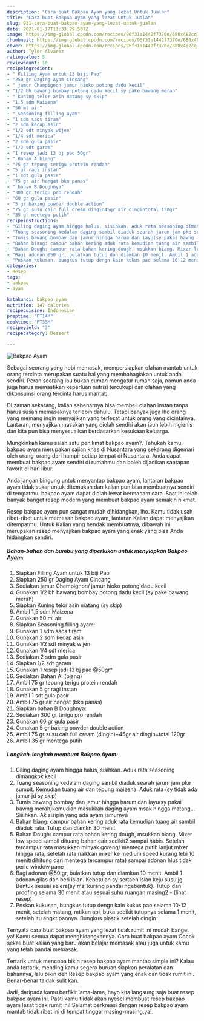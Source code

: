 ```yaml
---
description: "Cara buat Bakpao Ayam yang lezat Untuk Jualan"
title: "Cara buat Bakpao Ayam yang lezat Untuk Jualan"
slug: 931-cara-buat-bakpao-ayam-yang-lezat-untuk-jualan
date: 2021-01-17T11:33:29.507Z
image: https://img-global.cpcdn.com/recipes/96f31a1442f7370e/680x482cq70/bakpao-ayam-foto-resep-utama.jpg
thumbnail: https://img-global.cpcdn.com/recipes/96f31a1442f7370e/680x482cq70/bakpao-ayam-foto-resep-utama.jpg
cover: https://img-global.cpcdn.com/recipes/96f31a1442f7370e/680x482cq70/bakpao-ayam-foto-resep-utama.jpg
author: Tyler Alvarez
ratingvalue: 5
reviewcount: 10
recipeingredient:
- " Filling Ayam untuk 13 biji Pao"
- "250 gr Daging Ayam Cincang"
- " jamur Champignon jamur hioko potong dadu kecil"
- "1/2 bh bawang bombay potong dadu kecil sy pake bawang merah"
- " Kuning telor asin matang sy skip"
- "1,5 sdm Maizena"
- "50 ml air"
- " Seasoning filling ayam"
- "1 sdm saos tiram"
- "2 sdm kecap asin"
- "1/2 sdt minyak wijen"
- "1/4 sdt merica"
- "2 sdm gula pasir"
- "1/2 sdt garam"
- "1 resep jadi 13 bj pao 50gr"
- " Bahan A biang"
- "75 gr tepung terigu protein rendah"
- "5 gr ragi instan"
- "1 sdt gula pasir"
- "75 gr air hangat bkn panas"
- " bahan B Doughnya"
- "300 gr terigu pro rendah"
- "60 gr gula pasir"
- "5 gr baking powder double action"
- "75 gr susu cair full cream dingin45gr air dingintotal 120gr"
- "35 gr mentega putih"
recipeinstructions:
- "Giling daging ayam hingga halus, sisihkan. Aduk rata seasoning dimangkok kecil"
- "Tuang seasoning kedalam daging sambil diaduk searah jarum jam pke sumpit. Kemudian tuang air dan tepung maizena. Aduk rata (sy tidak ada jamur jd sy skip)"
- "Tumis bawang bombay dan jamur hingga harum dan layu(sy pakai bawng merah)kemudian masukkan daging ayam msak hingga matang... Sisihkan. Ak sisipin yang ada ayam jamurnya"
- "Bahan biang: campur bahan kering aduk rata kemudian tuang air sambil diaduk rata. Tutup dan diamkn 30 menit"
- "Bahan Dough: campur rata bahan kering dough, msukkan biang. Mixer low speed sambil dituang bahan cair sedikit2 sampai habis. Setelah tercampur rata masukkan minyak goreng/ mentega putih lanjut mixer hingga rata, setelah rata naikkan mixer ke medium speed kurang lebi 10 menit(dihitung dari mentega tercampur rata) sampai adonan hlus tidak perlu window pane"
- "Bagi adonan @50 gr, bulatkan tutup dan diamkan 10 menit. Ambil 1 adonan gilas dan beri isian. Kebetulan sy sertaen isian keju susu jg. Bentuk sesuai selera(sy msi kurang pandai ngebentuk). Tutup dan proofing selama 30 menit atau sesuai suhu ruangan masing2           (lihat resep)"
- "Pnskan kukusan, bungkus tutup dengn kain kukus pao selama 10-12 menit, setelah matang, mtikan api, buka sedikit tutupnya selama 1 menit, setelah itu angkt paonya. Bungkus plastik setelah dingin"
categories:
- Resep
tags:
- bakpao
- ayam

katakunci: bakpao ayam 
nutrition: 147 calories
recipecuisine: Indonesian
preptime: "PT14M"
cooktime: "PT33M"
recipeyield: "3"
recipecategory: Dessert

---
```



![Bakpao Ayam](https://img-global.cpcdn.com/recipes/96f31a1442f7370e/680x482cq70/bakpao-ayam-foto-resep-utama.jpg)

Sebagai seorang yang hobi memasak, mempersiapkan olahan mantab untuk orang tercinta merupakan suatu hal yang membahagiakan untuk anda sendiri. Peran seorang ibu bukan cuman mengatur rumah saja, namun anda juga harus memastikan keperluan nutrisi tercukupi dan olahan yang dikonsumsi orang tercinta harus mantab.

Di zaman  sekarang, kalian sebenarnya bisa membeli olahan instan tanpa harus susah memasaknya terlebih dahulu. Tetapi banyak juga lho orang yang memang ingin menyajikan yang terlezat untuk orang yang dicintainya. Lantaran, menyajikan masakan yang diolah sendiri akan jauh lebih higienis dan kita pun bisa menyesuaikan berdasarkan kesukaan keluarga. 



Mungkinkah kamu salah satu penikmat bakpao ayam?. Tahukah kamu, bakpao ayam merupakan sajian khas di Nusantara yang sekarang digemari oleh orang-orang dari hampir setiap tempat di Nusantara. Anda dapat membuat bakpao ayam sendiri di rumahmu dan boleh dijadikan santapan favorit di hari libur.

Anda jangan bingung untuk menyantap bakpao ayam, lantaran bakpao ayam tidak sukar untuk ditemukan dan kalian pun bisa membuatnya sendiri di tempatmu. bakpao ayam dapat diolah lewat bermacam cara. Saat ini telah banyak banget resep modern yang membuat bakpao ayam semakin nikmat.

Resep bakpao ayam pun sangat mudah dihidangkan, lho. Kamu tidak usah ribet-ribet untuk memesan bakpao ayam, lantaran Kalian dapat menyajikan ditempatmu. Untuk Kalian yang hendak membuatnya, dibawah ini merupakan resep menyajikan bakpao ayam yang enak yang bisa Anda hidangkan sendiri.

<!--inarticleads1-->

##### Bahan-bahan dan bumbu yang diperlukan untuk menyiapkan Bakpao Ayam:

1. Siapkan  Filling Ayam untuk 13 biji Pao
1. Siapkan 250 gr Daging Ayam Cincang
1. Sediakan  jamur Champignon/ jamur hioko potong dadu kecil
1. Gunakan 1/2 bh bawang bombay potong dadu kecil (sy pake bawang merah)
1. Siapkan  Kuning telor asin matang (sy skip)
1. Ambil 1,5 sdm Maizena
1. Gunakan 50 ml air
1. Siapkan  Seasoning filling ayam:
1. Gunakan 1 sdm saos tiram
1. Gunakan 2 sdm kecap asin
1. Gunakan 1/2 sdt minyak wijen
1. Gunakan 1/4 sdt merica
1. Sediakan 2 sdm gula pasir
1. Siapkan 1/2 sdt garam
1. Gunakan 1 resep jadi 13 bj pao @50gr*
1. Sediakan  Bahan A: (biang)
1. Ambil 75 gr tepung terigu protein rendah
1. Gunakan 5 gr ragi instan
1. Ambil 1 sdt gula pasir
1. Ambil 75 gr air hangat (bkn panas)
1. Siapkan  bahan B Doughnya:
1. Sediakan 300 gr terigu pro rendah
1. Gunakan 60 gr gula pasir
1. Gunakan 5 gr baking powder double action
1. Ambil 75 gr susu cair full cream (dingin)+45gr air dingin=total 120gr
1. Ambil 35 gr mentega putih




<!--inarticleads2-->

##### Langkah-langkah membuat Bakpao Ayam:

1. Giling daging ayam hingga halus, sisihkan. Aduk rata seasoning dimangkok kecil
1. Tuang seasoning kedalam daging sambil diaduk searah jarum jam pke sumpit. Kemudian tuang air dan tepung maizena. Aduk rata (sy tidak ada jamur jd sy skip)
1. Tumis bawang bombay dan jamur hingga harum dan layu(sy pakai bawng merah)kemudian masukkan daging ayam msak hingga matang... Sisihkan. Ak sisipin yang ada ayam jamurnya
1. Bahan biang: campur bahan kering aduk rata kemudian tuang air sambil diaduk rata. Tutup dan diamkn 30 menit
1. Bahan Dough: campur rata bahan kering dough, msukkan biang. Mixer low speed sambil dituang bahan cair sedikit2 sampai habis. Setelah tercampur rata masukkan minyak goreng/ mentega putih lanjut mixer hingga rata, setelah rata naikkan mixer ke medium speed kurang lebi 10 menit(dihitung dari mentega tercampur rata) sampai adonan hlus tidak perlu window pane
1. Bagi adonan @50 gr, bulatkan tutup dan diamkan 10 menit. Ambil 1 adonan gilas dan beri isian. Kebetulan sy sertaen isian keju susu jg. Bentuk sesuai selera(sy msi kurang pandai ngebentuk). Tutup dan proofing selama 30 menit atau sesuai suhu ruangan masing2 -           (lihat resep)
1. Pnskan kukusan, bungkus tutup dengn kain kukus pao selama 10-12 menit, setelah matang, mtikan api, buka sedikit tutupnya selama 1 menit, setelah itu angkt paonya. Bungkus plastik setelah dingin




Ternyata cara buat bakpao ayam yang lezat tidak rumit ini mudah banget ya! Kamu semua dapat menghidangkannya. Cara buat bakpao ayam Cocok sekali buat kalian yang baru akan belajar memasak atau juga untuk kamu yang telah pandai memasak.

Tertarik untuk mencoba bikin resep bakpao ayam mantab simple ini? Kalau anda tertarik, mending kamu segera buruan siapkan peralatan dan bahannya, lalu bikin deh Resep bakpao ayam yang enak dan tidak rumit ini. Benar-benar taidak sulit kan. 

Jadi, daripada kamu berfikir lama-lama, hayo kita langsung saja buat resep bakpao ayam ini. Pasti kamu tiidak akan nyesel membuat resep bakpao ayam lezat tidak rumit ini! Selamat berkreasi dengan resep bakpao ayam mantab tidak ribet ini di tempat tinggal masing-masing,ya!.

